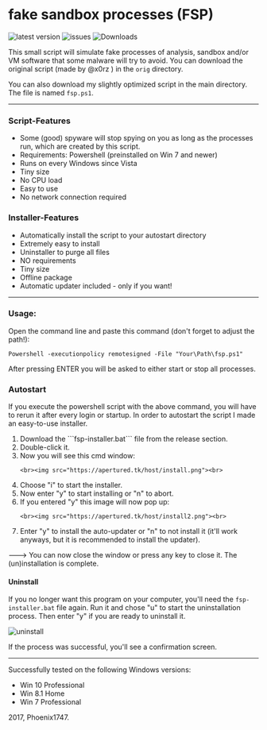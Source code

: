 # fake sandbox processes (FSP)
![latest version](https://img.shields.io/github/release/aperture-diversion/fake-sandbox.svg) ![issues](https://img.shields.io/github/issues/aperture-diversion/fake-sandbox.svg) ![Downloads](https://img.shields.io/github/downloads/aperture-diversion/fake-sandbox/latest/total.svg)

This small script will simulate fake processes of analysis, sandbox and/or VM software that some malware will try to avoid.
You can download the original script (made by @x0rz ) in the ```orig```  directory.

You can also download my slightly optimized script in the main directory. The file is named ```fsp.ps1```.

---

### Script-Features

* Some (good) spyware will stop spying on you as long as the processes run, which are created by this script.
* Requirements: Powershell (preinstalled on Win 7 and newer)
* Runs on every Windows since Vista
* Tiny size
* No CPU load
* Easy to use
* No network connection required

### Installer-Features

* Automatically install the script to your autostart directory
* Extremely easy to install
* Uninstaller to purge all files
* NO requirements
* Tiny size
* Offline package
* Automatic updater included - only if you want!

---

### Usage:

Open the command line and paste this command (don't forget to adjust the path!):

``` Powershell -executionpolicy remotesigned -File "Your\Path\fsp.ps1" ```

After pressing ENTER you will be asked to either start or stop all processes.

### Autostart

If you execute the powershell script with the above command, you will have to rerun it after every login or startup.
In order to autostart the script I made an easy-to-use installer.

<ol>
  <li>Download the ```fsp-installer.bat``` file from the release section.</li>
  <li>Double-click it.</li>
  <li>Now you will see this cmd window:</li>
  
	<br><img src="https://apertured.tk/host/install.png"><br>
		
  <li>Choose "i" to start the installer.</li>
  <li>Now enter "y" to start installing or "n" to abort.</li>
  <li>If you entered "y" this image will now pop up:</li>

	<br><img src="https://apertured.tk/host/install2.png"><br>

  <li>Enter "y" to install the auto-updater or "n" to not install it (it'll work anyways, but it is recommended to install the updater).</li>
</ol>

---> You can now close the window or press any key to close it. The (un)installation is complete.

#### Uninstall

If you no longer want this program on your computer, you'll need the ```fsp-installer.bat``` file again.
Run it and chose "u" to start the uninstallation process. Then enter "y" if you are ready to uninstall it.

![uninstall](https://www.apertured.tk/host/uninstall.png)

If the process was successful, you'll see a confirmation screen.

---

Successfully tested on the following Windows versions:

* Win 10 Professional
* Win 8.1 Home
* Win 7 Professional

2017, Phoenix1747.
